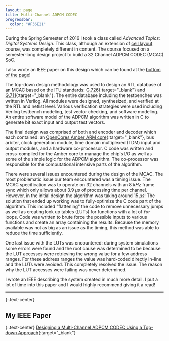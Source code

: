 ```yaml
---
layout: page
title: Multi-Channel ADPCM CODEC
progressbar:
  color: "#F36E21"
---
```


During the Spring Semester of 2016 I took a class called *Advanced Topics: Digital Systems Design*.
This class, although an extension of [cell layout](/projects/cell_layouts/) course, was completely
different in content. The course focused on a semester-long design project to build a 
32 Channel ADPCM CODEC (MCAC) SoC.

I also wrote an IEEE paper on this design which can be found at the [bottom of the page](#IEEE)!

The top-down design methodology was used to design an RTL database of an MCAC based on the
ITU standards: [G.726](https://www.itu.int/rec/T-REC-G.726/en){:target="_blank"} and 
[G.711](https://www.itu.int/rec/T-REC-G.711/en){:target="_blank"}.
The entire database including the testbenches was written in Verilog. All modules were designed,
synthesized, and verified at the RTL and netlist level. Various verification strategies were used
including Verilog testbench modeling, test vector checking, and software modeling. An entire software
model of the ADPCM algorithm was written in C to generate bit exact input and output test vectors.

The final design was comprised of both and encoder and decoder which each contained:
an [OpenCores Amber ARM core](http://opencores.org/project,amber){:target="_blank"},
bus arbiter, clock generation module, time domain multiplexed (TDM) input and output modules, and a hardware co-processor.
C code was written and cross-compiled for the Amber core to manage the chip's I/O as well as some of the simple logic
for the ADPCM algorithm. The co-processor was responsible for the computational intensive parts of the algorithm. 

There were several issues encountered during the design of the MCAC. The most problematic issue our team
encountered was a timing issue. The MCAC specification was to operate on 32 channels with an 8 *kHz* frame sync which
only allows about 3.9 *&#956;s* of processing time per channel. However, in the initial design the
algorithm was taking around 15 *&#956;s*! The solution that ended up working was to fully-optimize the C
code part of the algorithm. This included "flattening" the code to remove unnecessary jumps as well as creating
look up tables (LUTs) for functions with a lot of `for` loops. Code was written to brute force the possible
inputs to various functions and create an array containing the results. Because the memory available was not
as big as an issue as the timing, this method was able to reduce the time sufficiently.

One last issue with the LUTs was encountered: during system simulations some errors were found and the root cause was
determined to be because the LUT accesses were retrieving the wrong value for a few address ranges. For these address
ranges the value was hard-coded directly in-line and the LUTs were avoided. This completely resolved the issue. The reason
why the LUT accesses were failing was never determined.

I wrote an IEEE describing the system created in much more detail. I put a lot of time into
this paper and I would highly recommend giving it a read!

<a name="IEEE"></a>

***

{:.text-center}
## <i class="fa fa-file-text-o" aria-hidden="true"></i> My IEEE Paper <i class="fa fa-file-text-o" aria-hidden="true"></i> 

{:.text-center}
[Designing a Multi-Channel ADPCM CODEC Using a Top-down Approach](/static/cjg_mcac_ieee.pdf){:target="_blank"}
